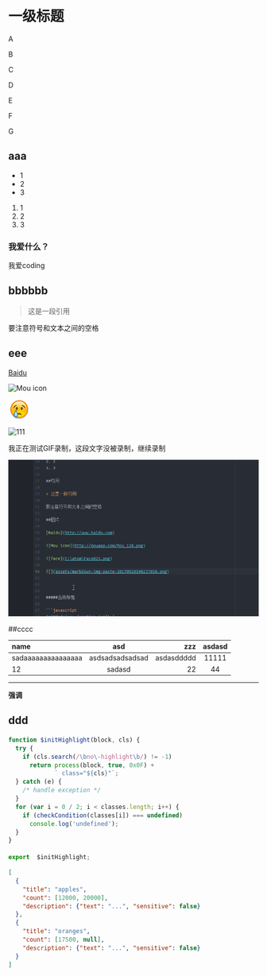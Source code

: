 # 一级标题

A

B

C

D

E

F

G

## aaa

* 1
* 2
* 3

1. 1
2. 2
3. 3

### 我爱什么？
我爱coding

## bbbbbb

> 这是一段引用

要注意符号和文本之间的空格

## eee

[Baidu](http://www.baidu.com)

![Mou icon](http://mouapp.com/Mou_128.png)

![face](../assets/test/Face025.png)

![111](../assets/test/markdown-img-paste-20170928190237850.png)

我正在测试GIF录制，这段文字没被录制，继续录制

![gif](../assets/test/test1.gif)

##cccc

| name               |       asd       |        zzz | asdasd |
|:------------------ |:---------------:| ----------:|:------:|
| sadaaaaaaaaaaaaaaa | asdsadsadsadsad | asdasddddd | 11111  |
| 12                 |     sadasd      |         22 |   44   |


***

**强调**



## ddd

```JavaScript
function $initHighlight(block, cls) {
  try {
    if (cls.search(/\bno\-highlight\b/) != -1)
      return process(block, true, 0x0F) +
             ` class="${cls}"`;
  } catch (e) {
    /* handle exception */
  }
  for (var i = 0 / 2; i < classes.length; i++) {
    if (checkCondition(classes[i]) === undefined)
      console.log('undefined');
  }
}

export  $initHighlight;
```

```JSON
[
  {
    "title": "apples",
    "count": [12000, 20000],
    "description": {"text": "...", "sensitive": false}
  },
  {
    "title": "oranges",
    "count": [17500, null],
    "description": {"text": "...", "sensitive": false}
  }
]
```
